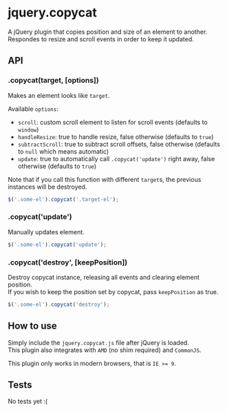 # jquery.copycat

A jQuery plugin that copies position and size of an element to another.   
Respondes to resize and scroll events in order to keep it updated.


## API

### .copycat(target, [options])

Makes an element looks like `target`.

Available `options`:

- `scroll`: custom scroll element to listen for scroll events (defaults to `window`)
- `handleResize`: true to handle resize, false otherwise (defaults to `true`)
- `subtractScroll`: true to subtract scroll offsets, false otherwise (defaults to `null` which means automatic)
- `update`: true to automatically call `.copycat('update')` right away, false otherwise (defaults to `true`)

Note that if you call this function with different `target`s, the previous instances will be destroyed.


```js
$('.some-el').copycat('.target-el');
```

### .copycat('update')

Manually updates element.


```js
$('.some-el').copycat('update');
```


### .copycat('destroy', [keepPosition])

Destroy copycat instance, releasing all events and clearing element position.   
If you wish to keep the position set by copycat, pass `keepPosition` as true.

```js
$('.some-el').copycat('destroy');
```


## How to use

Simply include the `jquery.copycat.js` file after jQuery is loaded.   
This plugin also integrates with `AMD` (no shim required) and `CommonJS`.

This plugin only works in modern browsers, that is `IE >= 9`.


## Tests

No tests yet :(

